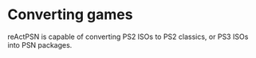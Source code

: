# Converting games

reActPSN is capable of converting PS2 ISOs to PS2 classics, or PS3 ISOs into PSN packages.
